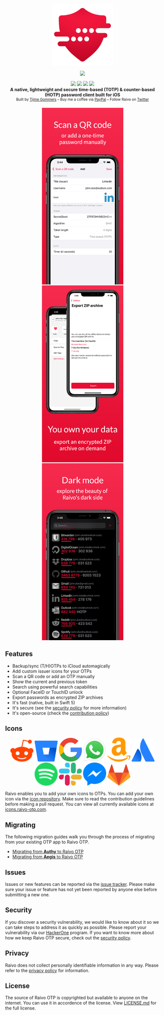 <p align="center">
    <img src="https://raw.githubusercontent.com/raivo-otp/ios-application/master/Assets/app-icon.png" width="200"/>
</p>
<p align="center">
    <a href="https://apps.apple.com/app/raivo-otp/id1459042137?platform=iphone">
        <img src="https://gist.githubusercontent.com/tijme/24d2d9e683d87f893b931c35cfe9f9e9/raw/a43025fc862a983773f3ee0e5e6160d4fcd81dd7/button.svg" width="180"/>
    </a>
</p>
<p align="center">
    <a href="https://github.com/raivo-otp/ios-application/releases"><img src="https://img.shields.io/badge/dynamic/json?url=https%3A%2F%2Fapi.github.com%2Frepos%2Fraivo-otp%2Fios-application%2Freleases%2Flatest&query=%24.name&style=flat-square&label=Latest&color=da0024"></a>
    <a href="https://www.apple.com/ios"><img src="https://img.shields.io/badge/Platform-iOS%20&%20iPadOS%20(14.1+)-da0024?style=flat-square" /></a>
    <a href="https://github.com/raivo-otp/ios-application/actions/"><img src="https://img.shields.io/endpoint.svg?url=https%3A%2F%2Factions-badge.atrox.dev%2Fraivo-otp%2Fios-application%2Fbadge%3Fref%3Dmaster&style=flat-square&color=da0024"></a>
    <a href="https://github.com/raivo-otp/ios-application/blob/master/LICENSE.md"><img src="https://img.shields.io/badge/Source-Licenced-da0024?style=flat-square" /></a>
    <br/>
    <b>A native, lightweight and secure time-based (TOTP) & counter-based (HOTP) password client built for iOS</b>
    <br/>
    <sup>Built by <a href="https://www.linkedin.com/in/tijme/">Tijme Gommers</a> – Buy me a coffee via <a href="https://www.paypal.me/tijmegommers">PayPal</a> – Follow Raivo on <a href="https://twitter.com/RaivoOTP">Twitter</a></sup>
    <br/>
</p>

<p align="center">
    <img src="https://raw.githubusercontent.com/raivo-otp/ios-application/master/Assets/appstore-previews/Apple%20iPhone%2011%20Pro%20Max%20(1242x2688)/Apple%20iPhone%2011%20Pro%20Max%20Screenshot%203.png?cache=5" width="265">
    <img src="https://raw.githubusercontent.com/raivo-otp/ios-application/master/Assets/appstore-previews/Apple%20iPhone%2011%20Pro%20Max%20(1242x2688)/Apple%20iPhone%2011%20Pro%20Max%20Screenshot%206.png?cache=5" width="265">
    <img src="https://raw.githubusercontent.com/raivo-otp/ios-application/master/Assets/appstore-previews/Apple%20iPhone%2011%20Pro%20Max%20(1242x2688)/Apple%20iPhone%2011%20Pro%20Max%20Screenshot%202.png?cache=5" width="265">
</p>

## Features

* Backup/sync (T/H)OTPs to iCloud automagically
* Add custom issuer icons for your OTPs
* Scan a QR code or add an OTP manually
* Show the current and previous token
* Search using powerful search capabilities
* Optional FaceID or TouchID unlock
* Export passwords as encrypted ZIP archives
* It's fast (native, built in Swift 5)
* It's secure (see the [security policy](https://github.com/raivo-otp/ios-application/blob/master/SECURITY.md) for more information)
* It's open-source (check the [contribution policy](https://github.com/raivo-otp/ios-application/blob/master/CONTRIBUTING.md))

## Icons

<p align="center">
    <img src="https://raw.githubusercontent.com/raivo-otp/issuer-icons/master/vectors/reddit.com/reddit.svg?sanitize=true" width="75" />
    <img src="https://raw.githubusercontent.com/raivo-otp/issuer-icons/master/vectors/bitbucket.com/bitbucket.svg?sanitize=true" width="75" />
    <img src="https://raw.githubusercontent.com/raivo-otp/issuer-icons/master/vectors/google.com/google.svg?sanitize=true" width="75" /> 
    <img src="https://raw.githubusercontent.com/raivo-otp/issuer-icons/master/vectors/whatsapp.com/whatsapp.svg?sanitize=true" width="75" />
    <img src="https://raw.githubusercontent.com/raivo-otp/issuer-icons/master/vectors/amazon.com/amazon.svg?sanitize=true" width="75" /> 
    <img src="https://raw.githubusercontent.com/raivo-otp/issuer-icons/master/vectors/atlassian.com/atlassian.svg?sanitize=true" width="75" />
    <img src="https://raw.githubusercontent.com/raivo-otp/issuer-icons/master/vectors/spotify.com/spotify.svg?sanitize=true" width="75" />
    <img src="https://raw.githubusercontent.com/raivo-otp/issuer-icons/master/vectors/slack.com/slack.svg?sanitize=true" width="75" />
    <img src="https://raw.githubusercontent.com/raivo-otp/issuer-icons/master/vectors/facebook.com/facebook-messenger.svg?sanitize=true" width="75" />
    <img src="https://raw.githubusercontent.com/raivo-otp/issuer-icons/master/vectors/gitlab.com/gitlab.svg?sanitize=true" width="75" />
</p>


Raivo enables you to add your own icons to OTPs. You can add your own icon via the [icon repository](https://github.com/raivo-otp/issuer-icons). Make sure to read the contribution guidelines before making a pull request. You can view all currently available icons at [icons.raivo-otp.com](https://icons.raivo-otp.com/).

## Migrating

The following migration guides walk you through the process of migrating from your existing OTP app to Raivo OTP.

* [Migrating from **Authy** to Raivo OTP](https://tij.me/blog/migrating-your-one-time-passwords-from-authy-to-raivo-otp/)
* [Migrating from **Aegis** to Raivo OTP](https://github.com/tygerbytes/OtpTranslator/commits?author=tygerbytes)

## Issues

Issues or new features can be reported via the [issue tracker](https://github.com/raivo-otp/ios-application/issues). Please make sure your issue or feature has not yet been reported by anyone else before submitting a new one.

## Security

If you discover a security vulnerability, we would like to know about it so we can take steps to address it as quickly as possible. Please report your vulnerability via our [HackerOne](https://hackerone.com/raivo) program. If you want to know more about how we keep Raivo OTP secure, check out the [security policy](https://github.com/raivo-otp/ios-application/blob/master/SECURITY.md).

## Privacy

Raivo does not collect personally identifiable information in any way. Please refer to the [privacy policy](https://github.com/raivo-otp/ios-application/blob/master/PRIVACY.md) for information.

## License

The source of Raivo OTP is copyrighted but available to anyone on the internet. You can use it in accordence of the license. View [LICENSE.md](https://github.com/raivo-otp/ios-application/blob/master/LICENSE.md) for the full license.